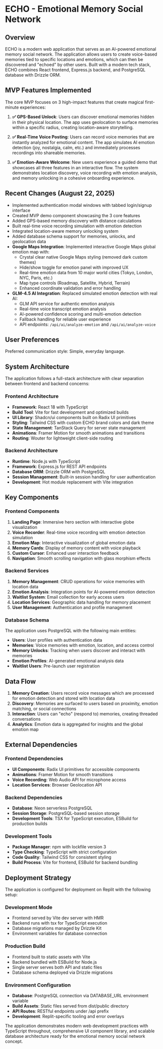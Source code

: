 # ECHO - Emotional Memory Social Network

## Overview

ECHO is a modern web application that serves as an AI-powered emotional memory social network. The application allows users to create voice-based memories tied to specific locations and emotions, which can then be discovered and "echoed" by other users. Built with a modern tech stack, ECHO combines React frontend, Express.js backend, and PostgreSQL database with Drizzle ORM.

## MVP Features Implemented

The core MVP focuses on 3 high-impact features that create magical first-minute experiences:

1. **✅ GPS-Based Unlock**: Users can discover emotional memories hidden in their physical location. The app uses geolocation to surface memories within a specific radius, creating location-aware storytelling.

2. **✅ Real-Time Voice Posting**: Users can record voice memories that are instantly analyzed for emotional content. The app simulates AI emotion detection (joy, nostalgia, calm, etc.) and immediately processes recordings into shareable memories.

3. **✅ Emotion-Aware Welcome**: New users experience a guided demo that showcases all three features in an interactive flow. The system demonstrates location discovery, voice recording with emotion analysis, and memory unlocking in a cohesive onboarding experience.

## Recent Changes (August 22, 2025)

- Implemented authentication modal windows with tabbed login/signup interface
- Created MVP demo component showcasing the 3 core features
- Added GPS-based memory discovery with distance calculations  
- Built real-time voice recording simulation with emotion detection
- Integrated location-aware memory unlocking system
- Added database schema support for memories, unlocks, and geolocation data
- **Google Maps Integration**: Implemented interactive Google Maps global emotion map with:
  - Crystal clear native Google Maps styling (removed dark custom themes)
  - Hide/show toggle for emotion panel with improved UX
  - Real-time emotion data from 10 major world cities (Tokyo, London, NYC, Paris, etc.)
  - Map type controls (Roadmap, Satellite, Hybrid, Terrain)
  - Enhanced coordinate validation and error handling
- **GLM-4.5 AI Integration**: Replaced simulated emotion detection with real AI:
  - GLM API service for authentic emotion analysis
  - Real-time voice transcript emotion analysis 
  - AI-powered confidence scoring and multi-emotion detection
  - Fallback handling for reliable user experience
  - API endpoints: `/api/ai/analyze-emotion` and `/api/ai/analyze-voice`

## User Preferences

Preferred communication style: Simple, everyday language.

## System Architecture

The application follows a full-stack architecture with clear separation between frontend and backend concerns:

### Frontend Architecture
- **Framework**: React 18 with TypeScript
- **Build Tool**: Vite for fast development and optimized builds
- **UI Library**: Shadcn/ui components built on Radix UI primitives
- **Styling**: Tailwind CSS with custom ECHO brand colors and dark theme
- **State Management**: TanStack Query for server state management
- **Animations**: Framer Motion for smooth animations and transitions
- **Routing**: Wouter for lightweight client-side routing

### Backend Architecture
- **Runtime**: Node.js with TypeScript
- **Framework**: Express.js for REST API endpoints
- **Database ORM**: Drizzle ORM with PostgreSQL
- **Session Management**: Built-in session handling for user authentication
- **Development**: Hot module replacement with Vite integration

## Key Components

### Frontend Components
1. **Landing Page**: Immersive hero section with interactive globe visualization
2. **Voice Recorder**: Real-time voice recording with emotion detection simulation
3. **Emotion Map**: Interactive visualization of global emotion data
4. **Memory Cards**: Display of memory content with voice playback
5. **Custom Cursor**: Enhanced user interaction feedback
6. **Navigation**: Smooth scrolling navigation with glass morphism effects

### Backend Services
1. **Memory Management**: CRUD operations for voice memories with location data
2. **Emotion Analysis**: Integration points for AI-powered emotion detection
3. **Waitlist System**: Email collection for early access users
4. **Location Services**: Geographic data handling for memory placement
5. **User Management**: Authentication and profile management

### Database Schema
The application uses PostgreSQL with the following main entities:
- **Users**: User profiles with authentication data
- **Memories**: Voice memories with emotion, location, and access control
- **Memory Unlocks**: Tracking when users discover and interact with memories
- **Emotion Profiles**: AI-generated emotional analysis data
- **Waitlist Users**: Pre-launch user registration

## Data Flow

1. **Memory Creation**: Users record voice messages which are processed for emotion detection and stored with location data
2. **Discovery**: Memories are surfaced to users based on proximity, emotion matching, or social connections
3. **Interaction**: Users can "echo" (respond to) memories, creating threaded conversations
4. **Analytics**: Emotion data is aggregated for insights and the global emotion map

## External Dependencies

### Frontend Dependencies
- **UI Components**: Radix UI primitives for accessible components
- **Animations**: Framer Motion for smooth transitions
- **Voice Recording**: Web Audio API for microphone access
- **Location Services**: Browser Geolocation API

### Backend Dependencies
- **Database**: Neon serverless PostgreSQL
- **Session Storage**: PostgreSQL-based session storage
- **Development Tools**: TSX for TypeScript execution, ESBuild for production builds

### Development Tools
- **Package Manager**: npm with lockfile version 3
- **Type Checking**: TypeScript with strict configuration
- **Code Quality**: Tailwind CSS for consistent styling
- **Build Process**: Vite for frontend, ESBuild for backend bundling

## Deployment Strategy

The application is configured for deployment on Replit with the following setup:

### Development Mode
- Frontend served by Vite dev server with HMR
- Backend runs with tsx for TypeScript execution
- Database migrations managed by Drizzle Kit
- Environment variables for database connection

### Production Build
- Frontend built to static assets with Vite
- Backend bundled with ESBuild for Node.js
- Single server serves both API and static files
- Database schema deployed via Drizzle migrations

### Environment Configuration
- **Database**: PostgreSQL connection via DATABASE_URL environment variable
- **Build Assets**: Static files served from dist/public directory
- **API Routes**: RESTful endpoints under /api prefix
- **Development**: Replit-specific tooling and error overlays

The application demonstrates modern web development practices with TypeScript throughout, comprehensive UI component library, and scalable database architecture ready for the emotional memory social network concept.